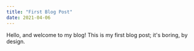 ```yaml
---
title: "First Blog Post"
date: 2021-04-06
---
```

Hello, and welcome to my blog!
This is my first blog post; it's boring, by design.
